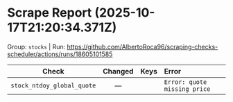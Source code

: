 # Scrape Report (2025-10-17T21:20:34.371Z)

Group: `stocks`  |  Run: https://github.com/AlbertoRoca96/scraping-checks-scheduler/actions/runs/18605101585

| Check | Changed | Keys | Error |
|---|:---:|:--|:--|
| `stock_ntdoy_global_quote` | — |  | `Error: quote missing price` |
